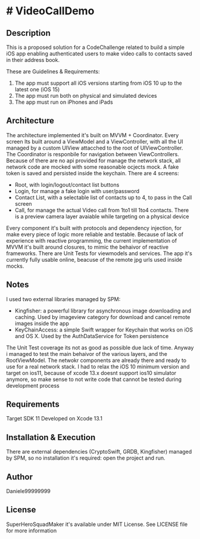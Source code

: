 
# # VideoCallDemo

## Description
This is a proposed solution for a CodeChallenge related to build a simple iOS app enabling authenticated users to make video calls to contacts saved in their address book.

These are Guidelines & Requirements:
1. The app must support all iOS versions starting from iOS 10 up to the latest one (iOS 15)
2. The app must run both on physical and simulated devices
3. The app must run on iPhones and iPads

## Architecture
The architecture implemented it's built on MVVM + Coordinator.
Every screen Its built around a ViewModel and a ViewController, with all the UI managed by a custom UIView attacched to the root of UIViewController. The Coordinator is responbile for navigation between ViewControllers. Because of there are no api provided for manage the network stack, all network code are mocked with some reasonable ocjects mock. A fake token is saved and persisted inside the keychain.
There are 4 screens: 
- Root, with login/logout/contact list buttons
- Login, for manage a fake login with user/password
- Contact List, with a selectable list of contacts up to 4, to pass in the Call screen
- Call, for manage the actual Video call from 1to1 till 1to4 contacts. There is a preview camera layer avaiable while targeting on a physical device

Every component it's built with protocols and dependency injection, for make every piece of logic more reliable and testable.
Because of lack of experience with reactive programming, the current implementation of MVVM it's built around closures, to mimic the behaivor of reactive frameworks. There are Unit Tests for viewmodels and services. The app it's currently fully usable online, beacuse of the remote jpg urls used inside mocks.

## Notes
I used two external libraries managed by SPM:
- Kingfisher: a powerful library for asynchronous image downloading and caching. Used by imageview category for download and cancel remote images inside the app
- KeyChainAccess: a simple Swift wrapper for Keychain that works on iOS and OS X. Used by the AuthDataService for Token persistence

The Unit Test coverage its not as good as possible due lack of time. Anyway i managed to test the main behaivor of the various layers, and the RootViewModel. The netwokr components are already there and ready to use for a real network stack.
I had to relax the iOS 10 minimum version and target on ios11, because of xcode 13.x doesnt support ios10 simulator anymore, so make sense to not write code that cannot be tested during development process

## Requirements
Target SDK 11
Developed on Xcode 13.1

## Installation & Execution
There are external dependencies (CryptoSwift, GRDB, Kingfisher) managed by SPM, so no installation it's required: open the project and run.

## Author
Daniele99999999

## License
SuperHeroSquadMaker it's available under MIT License. See LICENSE file for more information
